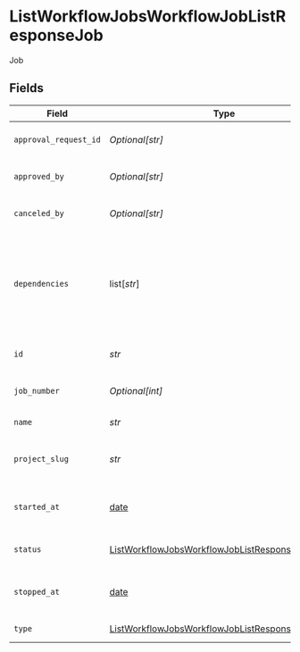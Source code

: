 # ListWorkflowJobsWorkflowJobListResponseJob

Job


## Fields

| Field                                                                                                                           | Type                                                                                                                            | Required                                                                                                                        | Description                                                                                                                     | Example                                                                                                                         |
| ------------------------------------------------------------------------------------------------------------------------------- | ------------------------------------------------------------------------------------------------------------------------------- | ------------------------------------------------------------------------------------------------------------------------------- | ------------------------------------------------------------------------------------------------------------------------------- | ------------------------------------------------------------------------------------------------------------------------------- |
| `approval_request_id`                                                                                                           | *Optional[str]*                                                                                                                 | :heavy_minus_sign:                                                                                                              | The unique ID of the job.                                                                                                       |                                                                                                                                 |
| `approved_by`                                                                                                                   | *Optional[str]*                                                                                                                 | :heavy_minus_sign:                                                                                                              | The unique ID of the user.                                                                                                      |                                                                                                                                 |
| `canceled_by`                                                                                                                   | *Optional[str]*                                                                                                                 | :heavy_minus_sign:                                                                                                              | The unique ID of the user.                                                                                                      |                                                                                                                                 |
| `dependencies`                                                                                                                  | list[*str*]                                                                                                                     | :heavy_check_mark:                                                                                                              | A sequence of the unique job IDs for the jobs that this job depends upon in the workflow.                                       |                                                                                                                                 |
| `id`                                                                                                                            | *str*                                                                                                                           | :heavy_check_mark:                                                                                                              | The unique ID of the job.                                                                                                       |                                                                                                                                 |
| `job_number`                                                                                                                    | *Optional[int]*                                                                                                                 | :heavy_minus_sign:                                                                                                              | The number of the job.                                                                                                          |                                                                                                                                 |
| `name`                                                                                                                          | *str*                                                                                                                           | :heavy_check_mark:                                                                                                              | The name of the job.                                                                                                            |                                                                                                                                 |
| `project_slug`                                                                                                                  | *str*                                                                                                                           | :heavy_check_mark:                                                                                                              | The project-slug for the job.                                                                                                   | gh/CircleCI-Public/api-preview-docs                                                                                             |
| `started_at`                                                                                                                    | [date](https://docs.python.org/3/library/datetime.html#date-objects)                                                            | :heavy_check_mark:                                                                                                              | The date and time the job started.                                                                                              |                                                                                                                                 |
| `status`                                                                                                                        | [ListWorkflowJobsWorkflowJobListResponseJobStatus](../../models/operations/listworkflowjobsworkflowjoblistresponsejobstatus.md) | :heavy_check_mark:                                                                                                              | The current status of the job.                                                                                                  |                                                                                                                                 |
| `stopped_at`                                                                                                                    | [date](https://docs.python.org/3/library/datetime.html#date-objects)                                                            | :heavy_minus_sign:                                                                                                              | The time when the job stopped.                                                                                                  |                                                                                                                                 |
| `type`                                                                                                                          | [ListWorkflowJobsWorkflowJobListResponseJobType](../../models/operations/listworkflowjobsworkflowjoblistresponsejobtype.md)     | :heavy_check_mark:                                                                                                              | The type of job.                                                                                                                |                                                                                                                                 |